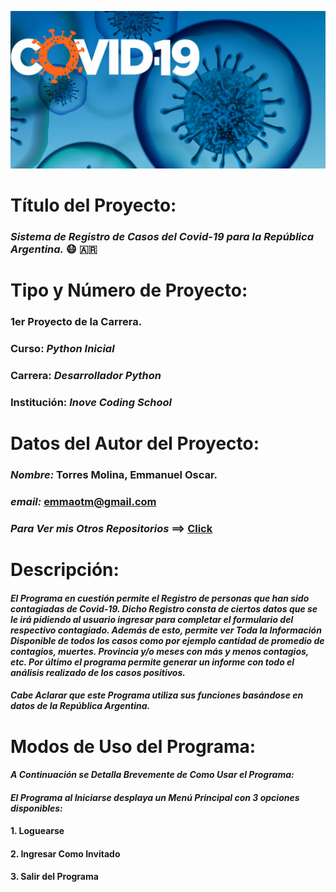 ![Logo del Proyecto](logo_covid-19.jpg)

# **Título del Proyecto:** 
 ### *Sistema de Registro de Casos del Covid-19 para la República Argentina.* :mask: :argentina:
 
# **Tipo y Número de Proyecto:**
 ### **1er Proyecto de la Carrera.** 
 ### **Curso:** *Python Inicial* 
 ### **Carrera:** *Desarrollador Python*
 ### **Institución:** *Inove Coding School*
 
# **Datos del Autor del Proyecto:**
 ### ***Nombre:*** Torres Molina, Emmanuel Oscar.
 ### ***email:*** emmaotm@gmail.com
 ### ***Para Ver mis Otros Repositorios*** ==> [Click](https://github.com/eotorresmolina?tab=repositories)

# **Descripción:**
 #### *El Programa en cuestión permite el Registro de personas que han sido contagiadas de Covid-19. Dicho Registro consta de ciertos datos que se le irá pidiendo al usuario ingresar para completar el formulario del respectivo contagiado. Además de esto, permite ver Toda la Información Disponible de todos los casos como por ejemplo cantidad de promedio de contagios, muertes. Provincia y/o meses con más y menos contagios, etc. Por último el programa permite generar un informe con todo el análisis realizado de los casos positivos.*
 #### *Cabe Aclarar que este Programa utiliza sus funciones basándose en datos de la República Argentina.*
 
 # **Modos de Uso del Programa:**
  #### *A Continuación se Detalla Brevemente de Como Usar el Programa:*
  #### *El Programa al Iniciarse desplaya un Menú Principal con 3 opciones disponibles:*
  #### 1. Loguearse
  #### 2. Ingresar Como Invitado
  #### 3. Salir del Programa
 
